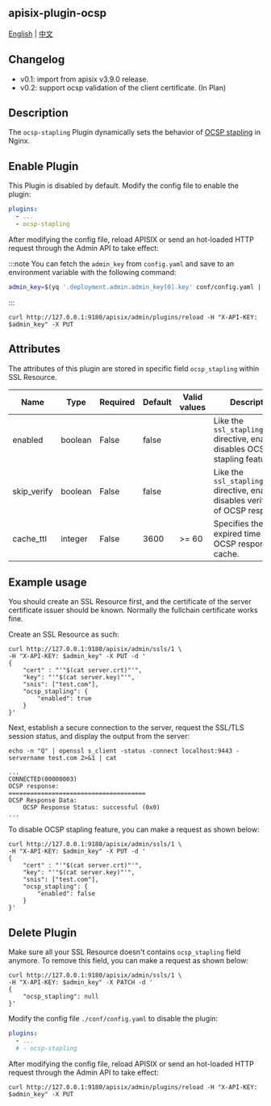 ## apisix-plugin-ocsp

[English](./en.md) | [中文](./zh.md)

## Changelog

- v0.1: import from apisix v3.9.0 release.
- v0.2: support ocsp validation of the client certificate. (In Plan)

## Description

The `ocsp-stapling` Plugin dynamically sets the behavior of [OCSP stapling](https://nginx.org/en/docs/http/ngx_http_ssl_module.html#ssl_stapling) in Nginx.

## Enable Plugin

This Plugin is disabled by default. Modify the config file to enable the plugin:

```yaml title="./conf/config.yaml"
plugins:
  - ...
  - ocsp-stapling
```

After modifying the config file, reload APISIX or send an hot-loaded HTTP request through the Admin API to take effect:

:::note
You can fetch the `admin_key` from `config.yaml` and save to an environment variable with the following command:

```bash
admin_key=$(yq '.deployment.admin.admin_key[0].key' conf/config.yaml | sed 's/"//g')
```

:::

```shell
curl http://127.0.0.1:9180/apisix/admin/plugins/reload -H "X-API-KEY: $admin_key" -X PUT
```

## Attributes

The attributes of this plugin are stored in specific field `ocsp_stapling` within SSL Resource.

| Name           | Type                 | Required | Default       | Valid values | Description                                                                                   |
|----------------|----------------------|----------|---------------|--------------|-----------------------------------------------------------------------------------------------|
| enabled        | boolean              | False    | false         |              | Like the `ssl_stapling` directive, enables or disables OCSP stapling feature.                 |
| skip_verify    | boolean              | False    | false         |              | Like the `ssl_stapling_verify` directive, enables or disables verification of OCSP responses. |
| cache_ttl      | integer              | False    | 3600          | >= 60        | Specifies the expired time of OCSP response cache.                                            |

## Example usage

You should create an SSL Resource first, and the certificate of the server certificate issuer should be known. Normally the fullchain certificate works fine.

Create an SSL Resource as such:

```shell
curl http://127.0.0.1:9180/apisix/admin/ssls/1 \
-H "X-API-KEY: $admin_key" -X PUT -d '
{
    "cert" : "'"$(cat server.crt)"'",
    "key": "'"$(cat server.key)"'",
    "snis": ["test.com"],
    "ocsp_stapling": {
        "enabled": true
    }
}'
```

Next, establish a secure connection to the server, request the SSL/TLS session status, and display the output from the server:

```shell
echo -n "Q" | openssl s_client -status -connect localhost:9443 -servername test.com 2>&1 | cat
```

```
...
CONNECTED(00000003)
OCSP response:
======================================
OCSP Response Data:
    OCSP Response Status: successful (0x0)
...
```

To disable OCSP stapling feature, you can make a request as shown below:

```shell
curl http://127.0.0.1:9180/apisix/admin/ssls/1 \
-H "X-API-KEY: $admin_key" -X PUT -d '
{
    "cert" : "'"$(cat server.crt)"'",
    "key": "'"$(cat server.key)"'",
    "snis": ["test.com"],
    "ocsp_stapling": {
        "enabled": false
    }
}'
```

## Delete Plugin

Make sure all your SSL Resource doesn't contains `ocsp_stapling` field anymore. To remove this field, you can make a request as shown below:

```shell
curl http://127.0.0.1:9180/apisix/admin/ssls/1 \
-H "X-API-KEY: $admin_key" -X PATCH -d '
{
    "ocsp_stapling": null
}'
```

Modify the config file `./conf/config.yaml` to disable the plugin:

```yaml title="./conf/config.yaml"
plugins:
  - ...
  # - ocsp-stapling
```

After modifying the config file, reload APISIX or send an hot-loaded HTTP request through the Admin API to take effect:

```shell
curl http://127.0.0.1:9180/apisix/admin/plugins/reload -H "X-API-KEY: $admin_key" -X PUT
```
